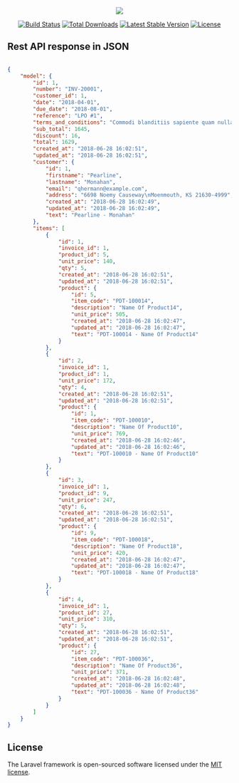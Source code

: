 <p align="center"><img src="https://laravel.com/assets/img/components/logo-laravel.svg"></p>

<p align="center">
<a href="https://travis-ci.org/laravel/framework"><img src="https://travis-ci.org/laravel/framework.svg" alt="Build Status"></a>
<a href="https://packagist.org/packages/laravel/framework"><img src="https://poser.pugx.org/laravel/framework/d/total.svg" alt="Total Downloads"></a>
<a href="https://packagist.org/packages/laravel/framework"><img src="https://poser.pugx.org/laravel/framework/v/stable.svg" alt="Latest Stable Version"></a>
<a href="https://packagist.org/packages/laravel/framework"><img src="https://poser.pugx.org/laravel/framework/license.svg" alt="License"></a>
</p>



## Rest API response in JSON

```json

{
    "model": {
        "id": 1,
        "number": "INV-20001",
        "customer_id": 1,
        "date": "2018-04-01",
        "due_date": "2018-08-01",
        "reference": "LPO #1",
        "terms_and_conditions": "Commodi blanditiis sapiente quam nulla deleniti ut. Dolorem non eaque reiciendis qui tenetur.",
        "sub_total": 1645,
        "discount": 16,
        "total": 1629,
        "created_at": "2018-06-28 16:02:51",
        "updated_at": "2018-06-28 16:02:51",
        "customer": {
            "id": 1,
            "firstname": "Pearline",
            "lastname": "Monahan",
            "email": "qhermann@example.com",
            "address": "6698 Noemy Causeway\nMoenmouth, KS 21630-4999",
            "created_at": "2018-06-28 16:02:49",
            "updated_at": "2018-06-28 16:02:49",
            "text": "Pearline - Monahan"
        },
        "items": [
            {
                "id": 1,
                "invoice_id": 1,
                "product_id": 5,
                "unit_price": 140,
                "qty": 5,
                "created_at": "2018-06-28 16:02:51",
                "updated_at": "2018-06-28 16:02:51",
                "product": {
                    "id": 5,
                    "item_code": "PDT-100014",
                    "description": "Name Of Product14",
                    "unit_price": 505,
                    "created_at": "2018-06-28 16:02:47",
                    "updated_at": "2018-06-28 16:02:47",
                    "text": "PDT-100014 - Name Of Product14"
                }
            },
            {
                "id": 2,
                "invoice_id": 1,
                "product_id": 1,
                "unit_price": 172,
                "qty": 4,
                "created_at": "2018-06-28 16:02:51",
                "updated_at": "2018-06-28 16:02:51",
                "product": {
                    "id": 1,
                    "item_code": "PDT-100010",
                    "description": "Name Of Product10",
                    "unit_price": 769,
                    "created_at": "2018-06-28 16:02:46",
                    "updated_at": "2018-06-28 16:02:46",
                    "text": "PDT-100010 - Name Of Product10"
                }
            },
            {
                "id": 3,
                "invoice_id": 1,
                "product_id": 9,
                "unit_price": 247,
                "qty": 6,
                "created_at": "2018-06-28 16:02:51",
                "updated_at": "2018-06-28 16:02:51",
                "product": {
                    "id": 9,
                    "item_code": "PDT-100018",
                    "description": "Name Of Product18",
                    "unit_price": 420,
                    "created_at": "2018-06-28 16:02:47",
                    "updated_at": "2018-06-28 16:02:47",
                    "text": "PDT-100018 - Name Of Product18"
                }
            },
            {
                "id": 4,
                "invoice_id": 1,
                "product_id": 27,
                "unit_price": 310,
                "qty": 5,
                "created_at": "2018-06-28 16:02:51",
                "updated_at": "2018-06-28 16:02:51",
                "product": {
                    "id": 27,
                    "item_code": "PDT-100036",
                    "description": "Name Of Product36",
                    "unit_price": 371,
                    "created_at": "2018-06-28 16:02:48",
                    "updated_at": "2018-06-28 16:02:48",
                    "text": "PDT-100036 - Name Of Product36"
                }
            }
        ]
    }
}

```


## License

The Laravel framework is open-sourced software licensed under the [MIT license](https://opensource.org/licenses/MIT).
